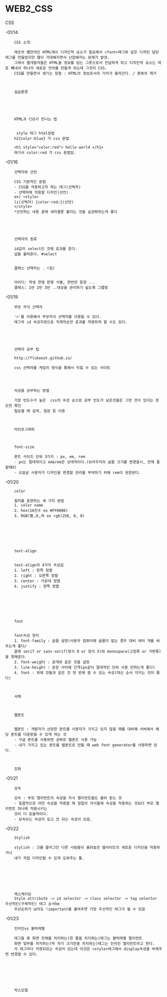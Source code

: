# WEB2_CSS
CSS

-01/14  

        CSS 소개

        태초의 웹언어인 HTML에서 디자인적 요소가 필요해서 <font>태그와 같은 디자인 담당 태그를 만들었지만 웹이 거대해지면서 난잡해지는 문제가 발생.
        그래서 웹개발자들은 HTML을 정보를 담는 그릇으로서 전념하게 하고 디자인적 요소는 따로 빼내서 하나의 새로운 언어를 만들게 되는데 그것이 CSS.
        CSS를 만들면서 생기는 장점 : HTML의 정보로서의 가치가 올라간다. / 중복의 제거



        실습환경





        HTML과 CSS가 만나는 법


         style 태그 html문법
        h2{color:blue} 가 css 문법

        <h1 style="color:red"> hello world </h1>
        여기서 color:red 가 css 문법임.





-01/16




        선택자와 선언

        CSS 기본적인 문법
        - CSS를 적용하고자 하는 태그(선택자)
        - 선택자에 적용할 디자인(선언)
        ex) <style>
        li(선택자) {color:red;}(선언)
        </style>
        *선언하는 내용 끝에 세미콜론 붙이는 것을 습관화하는게 좋다




        
        선택자의 종류

        id값이 select인 것에 효과를 준다.
        샵을 붙여준다. #select


        클래스 선택자는 . (점)


        아이디: 학생 한명 한명 식별, 한번만 등장 ...
        클래스: 1반 2반 3반 ..대상을 관리하기 쉽도록 그룹핑







-01/19




        부모 자식 선택자

        '>'를 이용해서 부모자식 선택자를 이용할 수 있다.
        태그의 id 속성지정으로 직계자손만 효과를 적용하게 할 수도 있다.


        
        
        
        선택자 공부 팁

        http://flukeout.github.io/ 

        css 선택자를 게임의 형식을 통해서 익힐 수 있는 사이트 


        

        속성을 공부하는 방법

        가장 빈도수가 높은  css의 속성 순으로 공부 빈도가 낮은것을은 그런 것이 있다는 정도만 확인
        필요핼 때 검색, 질문 등 이용



        타이포그래피 



        font-size

        폰트 사이즈 단위 3가지 : px, em, rem
        - px는 절대적이고 em&rem은 상대적이다.(브라우저의 글꼴 크기를 변경할시, 전체 줌할때X)
        - 오늘날 사용자가 디자인을 변경할 권리를 부여하기 위해 rem이 권장된다.







-01/20




        color

        컬러를 표현하는 세 가지 방법
        1. color name
        2. hex(16진수 ex #FF0000)
        3. RGB(빨,초,파 ex rgb(256, 0, 0)



        



        text-align


        text-align의 4가지 속성값
        1. left : 왼쪽 정렬
        2. right : 오른쪽 정렬
        3. center : 가운데 정렬
        4. justify : 양쪽 정렬







        font


        font속성 정리
        1. font-family : 글꼴 설정(사용자 컴퓨터에 글꼴이 없는 경우 대비 여러 개를 써주는게 좋다/
        끝에 serif or sans-serif(장식 O or 장식 X)와 monospace(고정폭 or 가변폭)을 정해준다.
        2. font-weight : 굵게와 같은 것을 설정
        3. line-height : 문장 사이에 간격(px같이 절대적인 단위 사용 안하는게 좋다)
        4. font : 위에 것들과 같은 것 한 번에 쓸 수 있는 속성(대신 순서 지키는 것이 좋다)



        서채



        웹폰트 


        웹폰트 : 개발자가 선정한 폰트를 사용자가 가지고 있지 않을 때를 대비해 서버에서 해당 폰트를 다운받을 수 있게 하는 것
        - 구글 폰트를 사용하면 공짜로 웹폰트 사용 가능
        - 내가 가지고 있는 폰트를 웹폰트로 만들 때 web font generator를 사용하면 된다.


        
        조화




-01/21




        상속

        상속 : 부모 엘리먼트의 속성을 자식 엘리먼트들도 물려 받는 것
        - 일괄적으로 어떤 속성을 적용할 때 일일이 자식들에 속성을 적용하는 것보다 부모 엘리먼트 하나에 적용시키는
        것이 더 효율적이다.
        - 상속되는 속성이 있고 안 되는 속성이 있음.






-01/22  





        Stylish

        stylish : 크롬 플러그인 다른 사람들이 올려놓은 웹사이트의 새로운 디자인을 적용하거나
        내가 직접 디자인할 수 있게 도와주는 툴.


        
        
        
        
        
        캐스케이딩
        Style attribute -> id selector -> class selector -> tag selector 우선적인(구체적인) 태그 순서km
        우선순위가 낮아도 !important를 붙여주면 가장 우선적인 태그가 될 수 있음






-01/23




        인라인vs 블럭레벨

        태그들 중 화면 전체를 차지하는(한 줄을 차지하는)태그는 블럭레벨 엘리먼트
        화면 일부를 차지하는(딱 자기 크기만큼 차지하는)태그는 인라인 엘리먼트라고 한다.
        각 태그마다 지정되있는 속성이 있는데 이것은 <style>태그에서 display속성을 바꿔주면 변경할 수 있다.



        



        박스모델


        







        



















        



















        





















        



